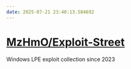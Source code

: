 ```yaml
---
date: 2025-07-21 23:40:13.584692
---
```


# [MzHmO/Exploit-Street](https://github.com/MzHmO/Exploit-Street)

Windows LPE exploit collection since 2023